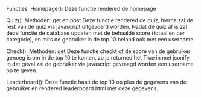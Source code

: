 Functies:
Homepage():
Deze functie rendered de homepage

Quiz():
Methoden: get en post
Deze functie rendered de quiz, hierna zal de rest van de quiz via javascript uitgevoerd worden. Nadat de quiz af is zal deze functie de database updaten met de behaalde score (totaal en per categorie), en mits de gebruiker in de top 10 beland ook met een username. 

Check():
Methoden: get
Deze functie checkt of de score van de gebruiker genoeg is om in de top 10 te komen, zo ja returned het True in met jsonify, in dat geval zal de gebruiker via javascript gevraagd worden een username op te geven.

Leaderboard():
Deze functie haalt de top 10 op plus de gegevens van de gebruiker en rendered leaderboard.html met deze gegevens.

<!--stackedit_data:
eyJoaXN0b3J5IjpbLTIwODUzODU3OTMsLTE1MzI0MjAwNjksLT
E5NTUzMTA1MTVdfQ==
-->